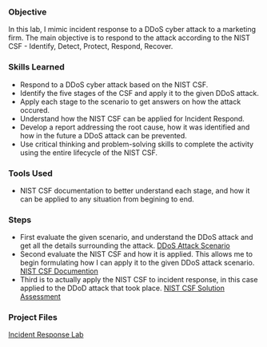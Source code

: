 ### Objective

In this lab, I mimic incident response to a DDoS cyber attack to a marketing firm. The main objective is to respond to the attack according to the NIST CSF - Identify, Detect, Protect, Respond, Recover.

### Skills Learned

- Respond to a DDoS cyber attack based on the NIST CSF.
- Identify the five stages of the CSF and apply it to the given DDoS attack.
- Apply each stage to the scenario to get answers on how the attack occured.
- Understand how the NIST CSF can be applied for Incident Respond.
- Develop a report addressing the root cause, how it was identified and how in the future a DDoS attack can be prevented.
- Use critical thinking and problem-solving skills to complete the activity using the entire lifecycle of the NIST CSF.

### Tools Used

- NIST CSF documentation to better understand each stage, and how it can be applied to any situation from begining to end.

### Steps
<!-- This is a comment. It won't be rendered on the webpage. drag & drop screenshots here or use imgur and reference them using imgsrc
Every screenshot should have some text explaining what the screenshot is about.
Example below.
*Ref 1: Network Diagram* -->
- First evaluate the given scenario, and understand the DDoS attack and get all the details surrounding the attack.
  [DDoS Attack Scenario](https://docs.google.com/document/d/1NlzFtMUVILaE3_YNbFbEnHvBQCxnuCWWwQginOaavfw/edit)
- Second evaluate the NIST CSF and how it is applied. This allows me to begin formulating how I can apply it to the given DDoS attack scenario.
  [NIST CSF Documention](https://docs.google.com/document/d/12-LOHfNaxbixsiPSBMaeHdWXyOhDa6Zhs8huxRCZstA/edit)
- Third is to actually apply the NIST CSF to incident response, in this case applied to the DDoD attack that took place.
  [NIST CSF Solution Assessment](https://docs.google.com/document/d/1i1hYEe7vG41EONGlU5yiPK3c2MXoRpmjob6moIGg3Aw/edit?resourcekey=0-qF82qzza308SdJBdIeuTiA)


### Project Files

[Incident Response Lab](https://drive.google.com/drive/folders/1PgxTsmmO3y3SbgqBh1JEfELde1XnUxtT)
